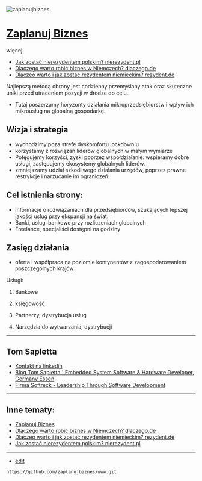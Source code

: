 ![zaplanujbiznes](https://logo.zaplanujbiznes.pl/1/cover.png)

# [Zaplanuj Biznes](https://www.zaplanujbiznes.pl/)

więcej:

+ [Jak zostać nierezydentem polskim? nierezydent.pl](https://www.nierezydent.pl/)
+ [Dlaczego warto robić biznes w Niemczech? dlaczego.de](https://www.dlaczego.de)
+ [Dlaczeo warto i jak zostać rezydentem niemieckim? rezydent.de](https://www.rezydent.de)


Najlepszą metodą obrony jest codzienny przemyślany atak oraz skuteczne uniki przed utraceniem pozycji w drodze do celu.

+ Tutaj poszerzamy horyzonty działania mikroprzedsiębiorstw i wpływ ich mikrousług na globalną gospodarkę.

## Wizja i strategia
+ wychodzimy poza strefę dyskomfortu lockdown'u
+ korzystamy z rozwiązań liderów globalnych w małym wymiarze
+ Potęgujemy korzyści, zyski poprzez współdziałanie: wspieramy dobre usługi, zastępujemy ekosystemy globalnych liderów.
+ zmniejszamy udział szkodliwego działania urzędów, poprzez prawne restrykcje i narzucanie im ograniczeń.            


## Cel istnienia strony:
+ informacje o rozwiązaniach dla przedsiębiorców, szukających lepszej jakości usług przy ekspansji na świat.
+ Banki, usługi bankowe przy rozliczeniach globalnych
+ Freelance, specjaliści dostępni na godziny

## Zasięg działania 
+ oferta i współpraca na poziomie kontynentów z zagospodarowaniem poszczególnych krajów

Usługi:

1. Bankowe

2. księgowość


3. Partnerzy, dystrybucja usług


4. Narzędzia do wytwarzania, dystrybucji






---

## Tom Sapletta
+ [Kontakt na linkedin](https://www.linkedin.com/in/tom-sapletta-com/)
+ [Blog Tom Sapletta ' Embedded System Software & Hardware Developer, Germany Essen](https://tom.sapletta.pl/)
+ [Firma Softreck - Leadership Through Software Development](https://softreck.pl/)

---


## Inne tematy:

+ [Zaplanuj Biznes](https://www.zaplanujbiznes.pl/)
+ [Dlaczego warto robić biznes w Niemczech? dlaczego.de](https://www.dlaczego.de)
+ [Dlaczeo warto i jak zostać rezydentem niemieckim? rezydent.de](https://www.rezydent.de)
+ [Jak zostać nierezydentem polskim? nierezydent.pl](https://www.nierezydent.pl/)


---

+ [edit](https://github.com/zaplanujbiznes/www/edit/main/README.md)

```
https://github.com/zaplanujbiznes/www.git
```
